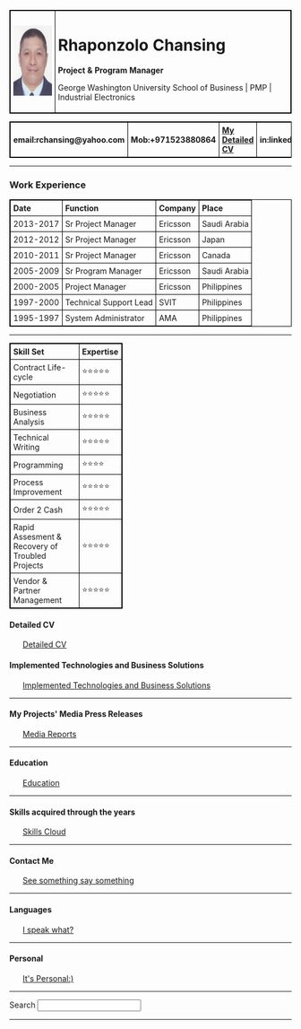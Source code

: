 
<html lang="en" dir="ltr">

<head>
  <meta charset="utf-8">
  <title>Rhaponzolo Chansing WebSite</title>
</head>

<body>
  <table cellspacing="20">
    <tr>
      <td><img src="Rhaponzolo Chansing.jpg" height="125" width="100" alt="Rhaponzolo Chansing picture"></td>
      <td>
        <h1>Rhaponzolo Chansing</h1>
        <strong>Project & Program Manager</strong>
        <p>George Washington University School of Business | PMP | Industrial Electronics</p>
      </td>
    </tr>
  </table>
  <table style="width:100%" border="0" cellspacing="0">
    <tr>
      <th>email:rchansing@yahoo.com</th>
      <th>Mob:+971523880864</th>
      <th><a href="Detailed CV.html">My Detailed CV</a></th>
      <th>in:linkedin.com/in/rchansing</th>
      <th>Add: Dubai, UAE</th>
    </tr>
  </table>
  <hr />
  <h3>Work Experience</h3>
  <table cellspacing="10">
    <colgroup span="4"></colgroup>
    <tr>
      <th>Date</th>
      <th>Function</th>
      <th>Company</th>
      <th>Place</th>
    </tr>
    <tr>
      <td>2013-2017</td>
      <td>Sr Project Manager</td>
      <td>Ericsson</td>
      <td>Saudi Arabia</td>
    </tr>
    <tr>
      <td>2012-2012</td>
      <td>Sr Project Manager</td>
      <td>Ericsson</td>
      <td>Japan</td>
    </tr>
    <tr>
      <td>2010-2011</td>
      <td>Sr Project Manager</td>
      <td>Ericsson</td>
      <td>Canada</td>
    </tr>
    <tr>
      <td>2005-2009</td>
      <td>Sr Program Manager</td>
      <td>Ericsson</td>
      <td>Saudi Arabia</td>
    </tr>
    <tr>
      <td>2000-2005</td>
      <td>Project Manager</td>
      <td>Ericsson</td>
      <td>Philippines</td>
    </tr>
    <tr>
      <td>1997-2000</td>
      <td>Technical Support Lead</td>
      <td>SVIT</td>
      <td>Philippines</td>
    </tr>
    <tr>
      <td>1995-1997</td>
      <td>System Administrator</td>
      <td>AMA</td>
      <td>Philippines</td>
    </tr>
  </table>
  <hr>
<style>
table, th, td {
  border: 1px solid black;
  border-collapse: collapse;
}
th, td {
  padding: 5px;
  text-align: left;
}
</style>

<body>
<table style="width:40%">
  <tr>
    <th>Skill Set</th>
    <th>Expertise</th>
  </tr>
  <tr>
    <td>Contract Life-cycle</td>
    <td>⭐️⭐️⭐️⭐️⭐️</td>
  </tr>
  <tr>
    <td>Negotiation</td>
    <td>⭐️⭐️⭐️⭐️⭐️</td>
  </tr>
  <tr>
    <td>Business Analysis</td>
    <td>⭐️⭐️⭐️⭐️⭐️</td>
  </tr>
  <tr>
    <td>Technical Writing</td>
    <td>⭐️⭐️⭐️⭐️⭐️</td>
  </tr>
  <tr>
    <td>Programming</td>
    <td>⭐️⭐️⭐️⭐️</td>
  </tr>
  <tr>
    <td>Process Improvement</td>
    <td>⭐️⭐️⭐️⭐️⭐️</td>
  </tr>
  <tr>
    <td>Order 2 Cash</td>
    <td>⭐️⭐️⭐️⭐️⭐️</td>
  </tr>
  <tr>
    <td>Rapid Assesment & Recovery of Troubled Projects</td>
    <td>⭐️⭐️⭐️⭐️⭐️</td>
  </tr>
  <tr>
    <td>Vendor & Partner Management</td>
    <td>⭐️⭐️⭐️⭐️⭐️</td>
  </tr>
</table>

  <h4>Detailed CV</h4>
  <ol>
    <a href="Detailed CV.html">Detailed CV</a>
  </ol>
  <h4>Implemented Technologies and Business Solutions</h4>
  <ol>
    <a href="Implemented Technologies and Business Solutions.html">Implemented Technologies and Business Solutions</a>
  </ol>
  <hr>
  <h4>My Projects' Media Press Releases</h4>
  <ol>
    <a href="Media Reports.html">Media Reports</a>
  </ol>
  <hr>
  <h4>Education</h4>
  <ol>
    <a href="Education.html">Education</a>
  </ol>
  <hr>
  <h4>Skills acquired through the years</h4>
  <ol>
    <a href="Skills.html">Skills Cloud</a>
  </ol>
  <hr>
  <h4>Contact Me</h4>
  <ol>
    <a href="See something say something.html">See something say something</a>
  </ol>
  <hr>
  <h4>Languages</h4>
  <ol>
    <a href="I speak what.html">I speak what?</a>
  </ol>
  <hr>
  <h4>Personal</h4>
  <ol>
    <a href="Personal.html">It's Personal:)</a>
  </ol>
  <hr>
  <label>Search</label>
  <input type="search" name="" value="">
  <hr>
</body>

</html>
